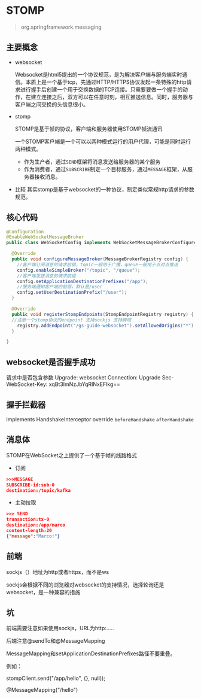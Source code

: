 # STOMP

> org.springframework.messaging

## 主要概念

* websocket

  Websocket是html5提出的一个协议规范，是为解决客户端与服务端实时通信。本质上是一个基于tcp，先通过HTTP/HTTPS协议发起一条特殊的http请求进行握手后创建一个用于交换数据的TCP连接。只需要要做一个握手的动作，在建立连接之后，双方可以在任意时刻，相互推送信息。同时，服务器与客户端之间交换的头信息很小。

* stomp

  STOMP是基于帧的协议，客户端和服务器使用STOMP帧流通讯

  一个STOMP客户端是一个可以以两种模式运行的用户代理，可能是同时运行两种模式。

  - 作为生产者，通过`SEND`框架将消息发送给服务器的某个服务
  - 作为消费者，通过`SUBSCRIBE`制定一个目标服务，通过`MESSAGE`框架，从服务器接收消息。
* 比较
  其实stomp是基于websocket的一种协议，制定类似常规http请求的参数规范。

## 核心代码
```java 
@Configuration
@EnableWebSocketMessageBroker
public class WebSocketConfig implements WebSocketMessageBrokerConfigurer {

  @Override
  public void configureMessageBroker(MessageBrokerRegistry config) {
  	//客户端订阅消息的请求前缀，topic一般用于广播，queue一般用于点对点推送
    config.enableSimpleBroker("/topic", "/queue");
    //客户端发送消息的请求前缀
    config.setApplicationDestinationPrefixes("/app");
    //服务端通知客户端的前缀，默认是/user
    config.setUserDestinationPrefix("/user");
  }

  @Override
  public void registerStompEndpoints(StompEndpointRegistry registry) {
  //注册一个stomp协议的endpoint 支持sockjs 支持跨域
    registry.addEndpoint("/gs-guide-websocket").setAllowedOrigins("*").withSockJS();
  }

}
```
## websocket是否握手成功
请求中是否包含参数
Upgrade: websocket
Connection: Upgrade
Sec-WebSocket-Key: xqBt3ImNzJbYqRINxEFlkg==
## 握手拦截器
implements HandshakeInterceptor 
override `beforeHandshake` `afterHandshake`


## 消息体
STOMP在WebSocket之上提供了一个基于帧的线路格式

* 订阅

``` json
>>>MESSAGE
SUBSCRIBE-id:sub-0
destination:/topic/kafka
```
*  主动拉取
```json
>>> SEND
transaction:tx-0
destination:/app/marco
content-length:20
{"message":"Marco!"}
```

## 前端

sockjs（）地址为http或者https，而不是ws

sockjs会根据不同的浏览器对websocket的支持情况，选择轮询还是websocket，是一种兼容的措施

## 坑

前端需要注意如果使用sockjs，URL为http:.....

后端注意@sendTo和@MessageMapping

MessageMapping和setApplicationDestinationPrefixes路径不要重叠。

例如：

stompClient.send("/app/hello", {}, null));

@MessageMapping("/hello")